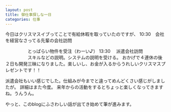 ```yaml
---
layout: post
title: 御仕事探しな一日
categories: 仕事
---
```


今日はクリスマスイブってことで有給休暇を取っていたのですが、
10:30　会社を経営なさってる先輩の会社訪問

　　　　　とっぱらい物件を受注（わーい♪）
13:30 　派遣会社訪問
　　　　　スキルなどの説明。システムの説明を受ける。
おかげで４連休の後２日も開発三昧になりました。楽しいし、お金が入るからうれしいクリスマスプレゼントです！！

派遣会社もいい感じでした。仕組みが今までと違ってめんどくさい感じがしましたが。
詳細はまた今度。
来年からの活動をするとちょっと楽しくなってきますね。うんうん。

やっと、このblogにふさわしい話が出てき始めて筆が進みます。
